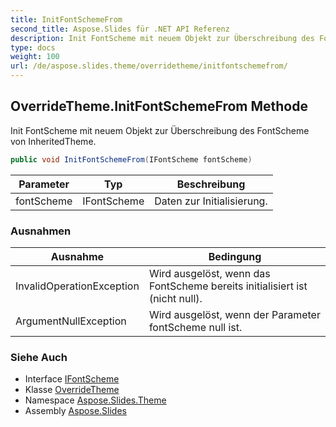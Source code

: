 ```yaml
---
title: InitFontSchemeFrom
second_title: Aspose.Slides für .NET API Referenz
description: Init FontScheme mit neuem Objekt zur Überschreibung des FontScheme von InheritedTheme.
type: docs
weight: 100
url: /de/aspose.slides.theme/overridetheme/initfontschemefrom/
---
```


## OverrideTheme.InitFontSchemeFrom Methode

Init FontScheme mit neuem Objekt zur Überschreibung des FontScheme von InheritedTheme.

```csharp
public void InitFontSchemeFrom(IFontScheme fontScheme)
```

| Parameter | Typ | Beschreibung |
| --- | --- | --- |
| fontScheme | IFontScheme | Daten zur Initialisierung. |

### Ausnahmen

| Ausnahme | Bedingung |
| --- | --- |
| InvalidOperationException | Wird ausgelöst, wenn das FontScheme bereits initialisiert ist (nicht null). |
| ArgumentNullException | Wird ausgelöst, wenn der Parameter fontScheme null ist. |

### Siehe Auch

* Interface [IFontScheme](../../ifontscheme)
* Klasse [OverrideTheme](../../overridetheme)
* Namespace [Aspose.Slides.Theme](../../overridetheme)
* Assembly [Aspose.Slides](../../../)

<!-- DO NOT EDIT: generiert von xmldocmd für Aspose.Slides.dll -->